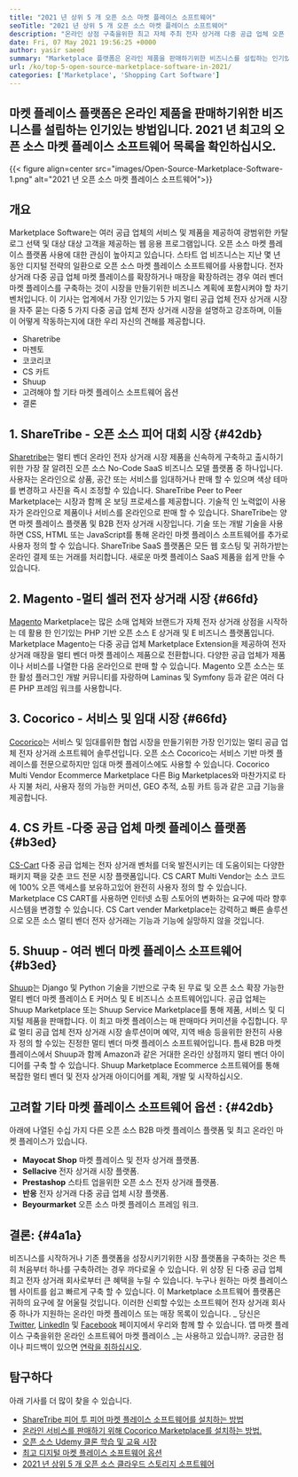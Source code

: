 ```yaml
---
title: "2021 년 상위 5 개 오픈 소스 마켓 플레이스 소프트웨어" 
seoTitle: "2021 년 상위 5 개 오픈 소스 마켓 플레이스 소프트웨어" 
description: "온라인 상점 구축을위한 최고 자체 주최 전자 상거래 다중 공급 업체 오픈 소스 마켓 플레이스 플랫폼." 
date: Fri, 07 May 2021 19:56:25 +0000
author: yasir saeed
summary: "Marketplace 플랫폼은 온라인 제품을 판매하기위한 비즈니스를 설립하는 인기있는 방법입니다. 2021 년 최고의 오픈 소스 마켓 플레이스 소프트웨어 목록을 확인하십시오." 
url: /ko/top-5-open-source-marketplace-software-in-2021/
categories: ['Marketplace', 'Shopping Cart Software']
---
```


## 마켓 플레이스 플랫폼은 온라인 제품을 판매하기위한 비즈니스를 설립하는 인기있는 방법입니다. 2021 년 최고의 오픈 소스 마켓 플레이스 소프트웨어 목록을 확인하십시오.

{{< figure align=center src="images/Open-Source-Marketplace-Software-1.png" alt="2021 년 오픈 소스 마켓 플레이스 소프트웨어">}}


##  **개요**  
Marketplace Software는 여러 공급 업체의 서비스 및 제품을 제공하여 광범위한 카탈로그 선택 및 대상 대상 고객을 제공하는 웹 응용 프로그램입니다. 오픈 소스 마켓 플레이스 플랫폼 사용에 대한 관심이 높아지고 있습니다. 스타트 업 비즈니스는 지난 몇 년 동안 디지털 전략의 일환으로 오픈 소스 마켓 플레이스 소프트웨어를 사용합니다. 전자 상거래 다중 공급 업체 마켓 플레이스를 확장하거나 매장을 확장하려는 경우 여러 벤더 마켓 플레이스를 구축하는 것이 시장을 만들기위한 비즈니스 계획에 포함시켜야 할 차기 벤처입니다.
이 기사는 업계에서 가장 인기있는 5 가지 멀티 공급 업체 전자 상거래 시장을 자주 묻는 다중 5 가지 다중 공급 업체 전자 상거래 시장을 설명하고 강조하며, 이들이 어떻게 작동하는지에 대한 우리 자신의 견해를 제공합니다.
  * Sharetribe
  * 마젠토
  * 코코리코
  * CS 카트
  * Shuup
  * 고려해야 할 기타 마켓 플레이스 소프트웨어 옵션
  * 결론

## 1.  **ShareTribe** - 오픈 소스 **피어 대회 시장**  {#42db}

[Sharetribe][1]는 멀티 벤더 온라인 전자 상거래 시장 제품을 신속하게 구축하고 출시하기위한 가장 잘 알려진 오픈 소스 No-Code SaaS 비즈니스 모델 플랫폼 중 하나입니다. 사용자는 온라인으로 상품, 공간 또는 서비스를 임대하거나 판매 할 수 있으며 색상 테마를 변경하고 사진을 즉시 조정할 수 있습니다. ShareTribe Peer to Peer Marketplace는 시장과 함께 온 보딩 프로세스를 제공합니다. 기술적 인 노력없이 사용자가 온라인으로 제품이나 서비스를 온라인으로 판매 할 수 있습니다. ShareTribe는 양면 마켓 플레이스 플랫폼 및 B2B 전자 상거래 시장입니다.
기술 또는 개발 기술을 사용하면 CSS, HTML 또는 JavaScript를 통해 온라인 마켓 플레이스 소프트웨어를 추가로 사용자 정의 할 수 있습니다. ShareTribe SaaS 플랫폼은 모든 웹 호스팅 및 귀하가받는 온라인 결제 또는 거래를 처리합니다. 새로운 마켓 플레이스 SaaS 제품을 쉽게 만들 수 있습니다.

## 2.  **Magento**  -멀티 셀러 전자 상거래 시장 {#66fd}

[Magento][2] Marketplace는 많은 소매 업체와 브랜드가 자체 전자 상거래 상점을 시작하는 데 활용 한 인기있는 PHP 기반 오픈 소스 E 상거래 및 E 비즈니스 플랫폼입니다. Marketplace Magento는 다중 공급 업체 Marketplace Extension을 제공하여 전자 상거래 매장을 멀티 벤더 마켓 플레이스 제품으로 전환합니다. 다양한 공급 업체가 제품이나 서비스를 나열한 다음 온라인으로 판매 할 수 있습니다. Magento 오픈 소스는 또한 활성 플러그인 개발 커뮤니티를 자랑하며 Laminas 및 Symfony 등과 같은 여러 다른 PHP 프레임 워크를 사용합니다.

## 3.  **Cocorico**  - 서비스 및 임대 시장 {#66fd}

[Cocorico][3]는 서비스 및 임대를위한 협업 시장을 만들기위한 가장 인기있는 멀티 공급 업체 전자 상거래 소프트웨어 솔루션입니다. 오픈 소스 Cocorico는 서비스 기반 마켓 플레이스를 전문으로하지만 임대 마켓 플레이스에도 사용할 수 있습니다. Cocorico Multi Vendor Ecommerce Marketplace 다른 Big Marketplaces와 마찬가지로 타사 지불 처리, 사용자 정의 가능한 커미션, GEO 추적, 쇼핑 카트 등과 같은 고급 기능을 제공합니다.

## 4.  **CS 카트**  -다중 공급 업체 마켓 플레이스 플랫폼 {#b3ed}

[CS-Cart][4] 다중 공급 업체는 전자 상거래 벤처를 더욱 발전시키는 데 도움이되는 다양한 패키지 팩을 갖춘 코드 전문 시장 플랫폼입니다. CS CART Multi Vendor는 소스 코드에 100% 오픈 액세스를 보유하고있어 완전히 사용자 정의 할 수 있습니다. Marketplace CS CART를 사용하면 인터넷 쇼핑 스토어의 변화하는 요구에 따라 향후 시스템을 변경할 수 있습니다. CS Cart vender Marketplace는 강력하고 빠른 솔루션으로 오픈 소스 멀티 벤더 전자 상거래는 기능과 기능에 실망하지 않을 것입니다.

## 5.  **Shuup**  - 여러 벤더 마켓 플레이스 소프트웨어 {#b3ed}

[Shuup][5]는 Django 및 Python 기술을 기반으로 구축 된 무료 및 오픈 소스 확장 가능한 멀티 벤더 마켓 플레이스 E 커머스 및 E 비즈니스 소프트웨어입니다. 공급 업체는 Shuup Marketplace 또는 Shuup Service Marketplace를 통해 제품, 서비스 및 디지털 제품을 판매합니다. 이 최고 마켓 플레이스는 매 판매마다 커미션을 수집합니다. 무료 멀티 공급 업체 전자 상거래 시장 솔루션이며 예약, 지역 배송 등을위한 완전히 사용자 정의 할 수있는 진정한 멀티 벤더 마켓 플레이스 소프트웨어입니다. 틈새 B2B 마켓 플레이스에서 Shuup과 함께 Amazon과 같은 거대한 온라인 상점까지 멀티 벤더 아이디어를 구축 할 수 있습니다. Shuup Marketplace Ecommerce 소프트웨어를 통해 복잡한 멀티 벤더 및 전자 상거래 아이디어를 계획, 개발 및 시작하십시오.

##  **고려할 기타 마켓 플레이스 소프트웨어 옵션**  : {#42db}

아래에 나열된 수십 가지 다른 오픈 소스 B2B 마켓 플레이스 플랫폼 및 최고 온라인 마켓 플레이스가 있습니다.
*  **Mayocat Shop**  마켓 플레이스 및 전자 상거래 플랫폼.
*  **Sellacive**  전자 상거래 시장 플랫폼.
*  **Prestashop**  스타트 업을위한 오픈 소스 전자 상거래 플랫폼.
*  **반응**  전자 상거래 다중 공급 업체 시장 플랫폼.
*  **Beyourmarket**  오픈 소스 마켓 플레이스 프레임 워크.

##  **결론:**   {#4a1a}

비즈니스를 시작하거나 기존 플랫폼을 성장시키기위한 시장 플랫폼을 구축하는 것은 특히 처음부터 하나를 구축하려는 경우 까다로울 수 있습니다. 위 상장 된 다중 공급 업체 최고 전자 상거래 회사로부터 큰 혜택을 누릴 수 있습니다. 누구나 원하는 마켓 플레이스 웹 사이트를 쉽고 빠르게 구축 할 수 있습니다. 이 Marketplace 소프트웨어 플랫폼은 귀하의 요구에 잘 어울릴 것입니다. 이러한 신뢰할 수있는 소프트웨어 전자 상거래 회사 중 하나가 지원하는 온라인 마켓 플레이스 또는 매장 목록이 있습니다.
_ 당신은 [Twitter][6], [LinkedIn][7] 및 [Facebook][8] 페이지에서 우리와 함께 할 수 있습니다. 앱 마켓 플레이스 구축을위한 온라인 소프트웨어 마켓 플레이스 _는 사용하고 있습니까?. 궁금한 점이나 피드백이 있으면 [연락을 취하십시오][9].

## 탐구하다
아래 기사를 더 많이 찾을 수 있습니다.
  * [ShareTribe 피어 투 피어 마켓 플레이스 소프트웨어를 설치하는 방법][10]
  * [온라인 서비스를 판매하기 위해 Cocorico Marketplace를 설치하는 방법.][11]
  * [오픈 소스 Udemy 클론 학습 및 교육 시장][12]
  * [최고 디지털 마켓 플레이스 소프트웨어 옵션][13]
  * [2021 년 상위 5 개 오픈 소스 클라우드 스토리지 소프트웨어][14]



 [1]: https://www.sharetribe.com/
 [2]: https://magento.com/
 [3]: https://www.cocorico.io/en/
 [4]: https://www.cs-cart.com/
 [5]: https://www.shuup.com/
 [6]: https://twitter.com/containerize_co
 [7]: https://www.linkedin.com/company/containerize/
 [8]: http://facebook.com/containerize
 [9]: mailto:yasir.saeed@aspose.com
 [10]: https://products.containerize.com/marketplace/sharetribe/
 [11]: https://products.containerize.com/marketplace/cocorico/
 [12]: https://products.containerize.com/marketplace/edurge/
 [13]: https://products.containerize.com/marketplace/
 [14]: https://blog.containerize.com/backup-and-sync-software/top-5-open-source-cloud-storage-software-in-2021/
